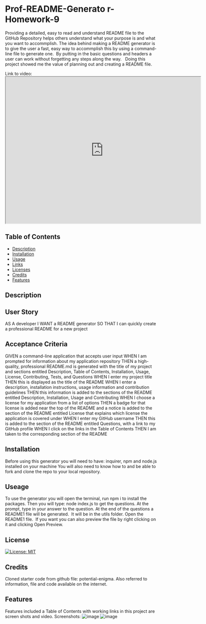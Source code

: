 # Prof-README-Generato r-Homework-9

Providing a detailed, easy to read and understand README file to the GitHub Repository helps others understand what your purpose is and what you want to accommplish. 
The idea behind making a README generator is to give the user a fast, easy way to accommplish this by using a command-line file to generate one.  By putting in the basic questions and headers a user can work without forgetting any steps along the way.  
Doing this project showed me the value of planning out and creating a README file.

Link to video: <iframe src="https://drive.google.com/file/d/15Ps6uxcjd1Ub11oZZAvEmLXYiTwiORWA/preview" width="640" height="480"></iframe>


## Table of Contents
* [Description](#description)
* [Installation](#installation)
* [Usage](#usage)
* [Links](#links)
* [Licenses](#license)
* [Credits](#credits)
* [Features](#features)

## Description
## User Story

AS A developer
I WANT a README generator
SO THAT I can quickly create a professional README for a new project

## Acceptance Criteria

GIVEN a command-line application that accepts user input
WHEN I am prompted for information about my application repository
THEN a high-quality, professional README.md is generated with the title of my project and sections entitled Description, Table of Contents, Installation, Usage, License, Contributing, Tests, and Questions
WHEN I enter my project title
THEN this is displayed as the title of the README
WHEN I enter a description, installation instructions, usage information and contribution guidelines
THEN this information is added to the sections of the README entitled Description, Installation, Usage and Contributing
WHEN I choose a license for my application from a list of options
THEN a badge for that license is added near the top of the README and a notice is added to the section of the README entitled License that explains which license the application is covered under
WHEN I enter my GitHub username
THEN this is added to the section of the README entitled Questions, with a link to my GitHub profile
WHEN I click on the links in the Table of Contents
THEN I am taken to the corresponding section of the README

## Installation

Before using this generator you will need to have: inquirer, npm and node.js installed on your machine
You will also need to know how to and be able to fork and clone the repo to your local repository.

## Useage

To use the generator you will open the terminal, run npm i to install the packages.
Then you will type: node index.js to get the questions.
At the prompt, type in your answer to the question.
At the end of the questions a README1 file will be generated.  It will be in the utils folder.
Open the README1 file.  If you want you can also preview the file by right clicking on it and clicking Open Preview.

## License

[![License: MIT](https://img.shields.io/badge/License-MIT-green.svg)](https://opensource.org/licenses/MIT)

## Credits

Cloned starter code from github file: potential-enigma.
Also referred to information, file and code available on the internet.

## Features

Features included a Table of Contents with working links in this project are screen shots and video.
Screenshots:  ![image](https://github.com/LindaV2023/README-Generator-Homework-9/assets/127782990/1ee871b2-0335-45b4-a67b-334519f0650c)
![image](https://github.com/LindaV2023/README-Generator-Homework-9/assets/127782990/395823a6-301d-41b1-a1d4-a6319ce66458)


